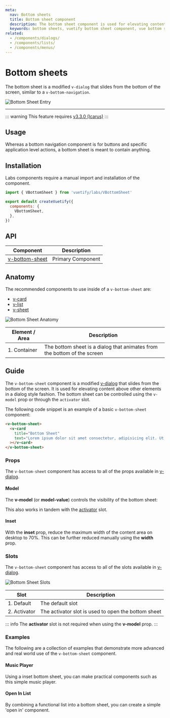 ```yaml
---
meta:
  nav: Bottom sheets
  title: Bottom sheet component
  description: The bottom sheet component is used for elevating content above other elements in a dialog style fashion.
  keywords: bottom sheets, vuetify bottom sheet component, vue bottom sheet component
related:
  - /components/dialogs/
  - /components/lists/
  - /components/menus/
---
```


# Bottom sheets

The bottom sheet is a modified `v-dialog` that slides from the bottom of the screen, similar to a `v-bottom-navigation`.

![Bottom Sheet Entry](https://cdn.vuetifyjs.com/docs/images/components/v-bottom-sheet/v-bottom-sheet-entry.png)

----

::: warning
This feature requires [v3.3.0 (Icarus)](/getting-started/release-notes/?version=v3.3.0)
:::

## Usage

Whereas a bottom navigation component is for buttons and specific application level actions, a bottom sheet is meant to contain anything.

<usage name="v-bottom-sheet" />

<entry />

## Installation

Labs components require a manual import and installation of the component.

```js { resource="src/plugins/vuetify.js" }
import { VBottomSheet } from 'vuetify/labs/VBottomSheet'

export default createVuetify({
  components: {
    VBottomSheet,
  },
})
```

## API

| Component                                        | Description       |
|--------------------------------------------------|-------------------|
| [v-bottom-sheet](/api/v-bottom-sheet/) | Primary Component |

<api-inline hide-links />

## Anatomy

The recommended components to use inside of a `v-bottom-sheet` are:

* [v-card](/components/cards/)
* [v-list](/components/lists/)
* [v-sheet](/components/sheets/)

![Bottom Sheet Anatomy](https://cdn.vuetifyjs.com/docs/images/components/v-bottom-sheet/v-bottom-sheet-anatomy.png)

| Element / Area | Description                                                              |
|----------------|--------------------------------------------------------------------------|
| 1. Container   | The bottom sheet is a dialog that animates from the bottom of the screen |

## Guide

The `v-bottom-sheet` component is a modified [v-dialog](/components/dialogs/) that slides from the bottom of the screen. It is used for elevating content above other elements in a dialog style fashion. The bottom sheet can be controlled using the `v-model` prop or through the `activator` slot.

The following code snippet is an example of a basic `v-bottom-sheet` component:

```html
<v-bottom-sheet>
  <v-card
    title="Bottom Sheet"
    text="Lorem ipsum dolor sit amet consectetur, adipisicing elit. Ut, eos? Nulla aspernatur odio rem, culpa voluptatibus eius debitis."
  ></v-card>
</v-bottom-sheet>
```

### Props

The `v-bottom-sheet` component has access to all of the props available in [v-dialog](/api/v-dialog/).

#### Model

The **v-model** (or **model-value**) controls the visibility of the bottom sheet:

<example file="v-bottom-sheet/prop-model" />

This also works in tandem with the [activator](/api/v-bottom-sheet/#slots-activator) slot.

#### Inset

With the **inset** prop, reduce the maximum width of the content area on desktop to 70%. This can be further reduced manually using the **width** prop.

<example file="v-bottom-sheet/prop-inset" />

### Slots

The `v-bottom-sheet` component has access to all of the slots available in [v-dialog](/api/v-dialog#slots).

![Bottom Sheet Slots](https://cdn.vuetifyjs.com/docs/images/components/v-bottom-sheet/v-bottom-sheet-slots.png)

| Slot         | Description                                         |
|--------------|-----------------------------------------------------|
| 1. Default   | The default slot                                    |
| 2. Activator | The activator slot is used to open the bottom sheet |

::: info
The **activator** slot is not required when using the **v-model** prop.
:::

### Examples

The following are a collection of examples that demonstrate more advanced and real world use of the `v-bottom-sheet` component.

#### Music Player

Using a inset bottom sheet, you can make practical components such as this simple music player.

<example file="v-bottom-sheet/misc-player" />

#### Open In List

By combining a functional list into a bottom sheet, you can create a simple 'open in' component.

<example file="v-bottom-sheet/misc-open-in-list" />
